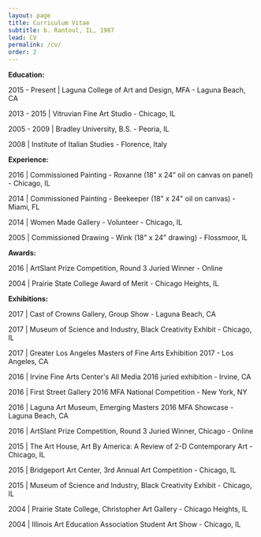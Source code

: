 ```yaml
---
layout: page
title: Curriculum Vitae
subtitle: b. Rantoul, IL, 1987
lead: CV
permalink: /cv/
order: 2
---
```


**Education:**

2015 - Present | Laguna College of Art and Design, MFA - Laguna Beach, CA

2013 - 2015 | Vitruvian Fine Art Studio - Chicago, IL

2005 - 2009 | Bradley University, B.S. - Peoria, IL

2008 | Institute of Italian Studies - Florence, Italy


**Experience:**

2016 | Commissioned Painting - Roxanne (18” x 24” oil on canvas on panel) - Chicago, IL

2014 | Commissioned Painting - Beekeeper (18" x 24" oil on canvas) - Miami, FL

2014 | Women Made Gallery - Volunteer - Chicago, IL

2005 | Commissioned Drawing - Wink (18" x 24" drawing) - Flossmoor, IL


**Awards:**

2016 | ArtSlant Prize Competition, Round 3 Juried Winner - Online

2004 | Prairie State College Award of Merit - Chicago Heights, IL

 
**Exhibitions:**

2017 | Cast of Crowns Gallery, Group Show - Laguna Beach, CA

2017 | Museum of Science and Industry, Black Creativity Exhibit - Chicago, IL

2017 | Greater Los Angeles Masters of Fine Arts Exhibition 2017 - Los Angeles, CA

2016 | Irvine Fine Arts Center's All Media 2016 juried exhibition - Irvine, CA

2016 | First Street Gallery 2016 MFA National Competition - New York, NY

2016 | Laguna Art Museum, Emerging Masters 2016 MFA Showcase - Laguna Beach, CA

2016 | ArtSlant Prize Competition, Round 3 Juried Winner, Chicago - Online

2015 | The Art House, Art By America: A Review of 2-D Contemporary Art - Chicago, IL

2015 | Bridgeport Art Center, 3rd Annual Art Competition - Chicago, IL

2015 | Museum of Science and Industry, Black Creativity Exhibit - Chicago, IL

2004 | Prairie State College, Christopher Art Gallery - Chicago Heights, IL

2004 | Illinois Art Education Association Student Art Show - Chicago, IL